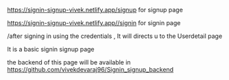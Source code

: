 https://signin-signup-vivek.netlify.app/signup for signup page

https://signin-signup-vivek.netlify.app//signin for signin page

/after signing in using the credentials , It will directs u to the Userdetail page

It is a basic signin signup page

the backend of this page will be available in https://github.com/vivekdevaraj96/Signin_signup_backend 
